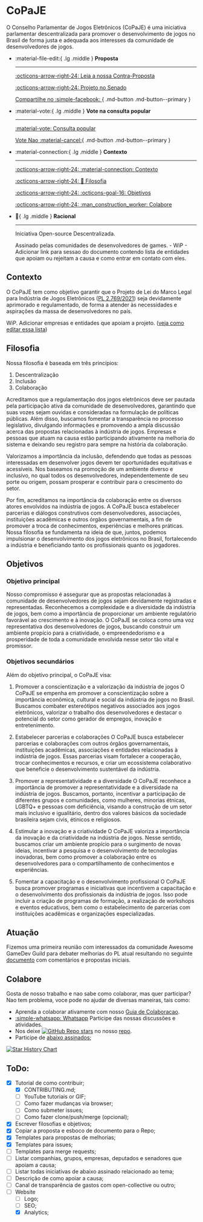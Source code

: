 # CoPaJE

O Conselho Parlamentar de Jogos Eletrônicos (CoPaJE) é uma iniciativa parlamentar descentralizada para promover o desenvolvimento de jogos no Brasil de forma justa e adequada aos interesses da comunidade de desenvolvedores de jogos.


<div class="grid cards" markdown>

-   :material-file-edit:{ .lg .middle } __Proposta__

    ---

    [:octicons-arrow-right-24: Leia a nossa Contra-Proposta](PROPOSTA.md)

    [:octicons-arrow-right-24: Projeto no Senado](https://legis.senado.leg.br/sdleg-getter/documento?dm=9206054)

    [Compartilhe no :simple-facebook: ](https://www.facebook.com/sharer.php?u=https://copaje.com&quote=PL%202796/2021&hashtag=%23PL2796_2021,%23ecidadania){ .md-button .md-button--primary }

-   :material-vote:{ .lg .middle } __Vote na consulta popular__

    ---

    [:material-vote: Consulta popular](https://www12.senado.leg.br/ecidadania/visualizacaomateria?id=154931)

    [Vote Nao :material-cancel:](https://www12.senado.leg.br/ecidadania/visualizacaomateria?id=154931){ .md-button .md-button--primary }

-   :material-connection:{ .lg .middle } __Contexto__

    ---

    [:octicons-arrow-right-24: :material-connection: Contexto](#contexto)

    [:octicons-arrow-right-24: :thinking: Filosofia](#filosofia)

    [:octicons-arrow-right-24: :octicons-goal-16: Objetivos](#objetivos)

    [:octicons-arrow-right-24: :man_construction_worker: Colabore](#colabore)

-   :thinking:{ .lg .middle } __Racional__

    ---

    Iniciativa Open-source Descentralizada.

    Assinado pelas comunidades de desenvolvedores de games. - WiP - Adicionar link para sessao do documento contendo lista de entidades que apoiam ou rejeitam a causa e como entrar em contato com eles.

</div>

## Contexto

O CoPaJE tem como objetivo garantir que o Projeto de Lei do Marco Legal para Indústria de Jogos Eletrônicos ([PL 2.769/2021](https://legis.senado.leg.br/sdleg-getter/documento?dm=9206085&ts=1687468895929&disposition=inline)) seja devidamente aprimorado e regulamentado, de forma a atender às necessidades e aspirações da massa de desenvolvedores no país.

WiP. Adicionar empresas e entidades que apoiam a projeto. ([veja como editar essa lista](#colabore))

## Filosofia

Nossa filosofia é baseada em três princípios:

1. Descentralização
2. Inclusão
3. Colaboração

Acreditamos que a regulamentação dos jogos eletrônicos deve ser pautada pela participação ativa da comunidade de desenvolvedores, garantindo que suas vozes sejam ouvidas e consideradas na formulação de políticas públicas. Além disso, buscamos fomentar a transparência no processo legislativo, divulgando informações e promovendo a ampla discussão acerca das propostas relacionadas à indústria de jogos. Empresas e pessoas que atuam na causa estão participando ativamente na melhoria do sistema e deixando seu registro para sempre na história da colaboração.

Valorizamos a importância da inclusão, defendendo que todas as pessoas interessadas em desenvolver jogos devem ter oportunidades equitativas e acessíveis. Nos baseamos na promoção de um ambiente diverso e inclusivo, no qual todos os desenvolvedores, independentemente de seu porte ou origem, possam prosperar e contribuir para o crescimento do setor.

Por fim, acreditamos na importância da colaboração entre os diversos atores envolvidos na indústria de jogos. A CoPaJE busca estabelecer parcerias e diálogos construtivos com desenvolvedores, associações, instituições acadêmicas e outros órgãos governamentais, a fim de promover a troca de conhecimentos, experiências e melhores práticas. Nossa filosofia se fundamenta na ideia de que, juntos, podemos impulsionar o desenvolvimento dos jogos eletrônicos no Brasil, fortalecendo a indústria e beneficiando tanto os profissionais quanto os jogadores.

## Objetivos

### Objetivo principal
Nosso compromisso é assegurar que as propostas relacionadas à comunidade de desenvolvedores de jogos sejam devidamente registradas e representadas. Reconhecemos a complexidade e a diversidade da indústria de jogos, bem como a importância de proporcionar um ambiente regulatório favorável ao crescimento e à inovação. O CoPaJE se coloca como uma voz representativa dos desenvolvedores de jogos, buscando construir um ambiente propício para a criatividade, o empreendedorismo e a prosperidade de toda a comunidade envolvida nesse setor tão vital e promissor.

### Objetivos secundários
Além do objetivo principal, o CoPaJE visa:

1. Promover a conscientização e a valorização da indústria de jogos
O CoPaJE se empenha em promover a conscientização sobre a importância econômica, cultural e social da indústria de jogos no Brasil. Buscamos combater estereótipos negativos associados aos jogos eletrônicos, valorizar o trabalho dos desenvolvedores e destacar o potencial do setor como gerador de empregos, inovação e entretenimento.

2. Estabelecer parcerias e colaborações
O CoPaJE busca estabelecer parcerias e colaborações com outros órgãos governamentais, instituições acadêmicas, associações e entidades relacionadas à indústria de jogos. Essas parcerias visam fortalecer a cooperação, trocar conhecimentos e recursos, e criar um ecossistema colaborativo que beneficie o desenvolvimento sustentável da indústria.

3. Promover a representatividade e a diversidade
O CoPaJE reconhece a importância de promover a representatividade e a diversidade na indústria de jogos. Buscamos, portanto, incentivar a participação de diferentes grupos e comunidades, como mulheres, minorias étnicas, LGBTQ+ e pessoas com deficiência, visando a construção de um setor mais inclusivo e igualitário, dentro dos valores básicos da sociedade brasileira sejam civis, étinicos e religiosos.

4. Estimular a inovação e a criatividade
O CoPaJE valoriza a importância da inovação e da criatividade na indústria de jogos. Nesse sentido, buscamos criar um ambiente propício para o surgimento de novas ideias, incentivar a pesquisa e o desenvolvimento de tecnologias inovadoras, bem como promover a colaboração entre os desenvolvedores para o compartilhamento de conhecimentos e experiências.

5. Fomentar a capacitação e o desenvolvimento profissional
O CoPaJE busca promover programas e iniciativas que incentivem a capacitação e o desenvolvimento dos profissionais da indústria de jogos. Isso pode incluir a criação de programas de formação, a realização de workshops e eventos educativos, bem como o estabelecimento de parcerias com instituições acadêmicas e organizações especializadas.


## Atuação
Fizemos uma primeira reunião com interessados da comunidade Awesome GameDev Guild para debater melhorias do PL atual resultando no seguinte [documento](https://docs.google.com/document/d/1V157AgMszqE5QwwmUuUApD4KnSLUSZdUjIOODaHzcsY/edit) com comentários e propostas iniciais.

## Colabore

Gosta de nosso trabalho e nao sabe como colaborar, mas quer participar? Nao tem problema, voce pode no ajudar de diversas maneiras, tais como:

- Aprenda a colaborar ativamente com nosso [Guia de  Colaboracao](CONTRIBUTING.md). 
- [:simple-whatsapp: Whatsapp](https://chat.whatsapp.com/LELghAO8waM7yExBIvMB8p) Participe das nossas discussões e atividades.
- Nos deixe [![GitHub Repo stars](https://img.shields.io/github/stars/CoPaJE/CoPaJE)](https://github.com/InfiniBrains/mobagen/stargazers) no nosso [repo](https://github.com/InfiniBrains/mobagen/stargazers).
- Participe de [abaixo assinados](https://www12.senado.leg.br/ecidadania/visualizacaomateria?id=154931);

[![Star History Chart](https://api.star-history.com/svg?repos=CoPaJE/CoPaJE&type=Date)](https://star-history.com/#CoPaJE/CoPaJE&Date)

## ToDo:
- [X] Tutorial de como contribuir;
    - [X] CONTRIBUTING.md;
    - [ ] YouTube tutoriais or GIF;
    - [ ] Como fazer mudanças via browser;
    - [ ] Como submeter issues;
    - [ ] Como fazer clone/push/merge (opcional);
- [X] Escrever filosofias e objetivos;
- [X] Copiar a proposta e esboco de documento para o Repo;
- [X] Templates para propostas de melhorias;
- [X] Templates para issues;
- [ ] Templates para merge requests;
- [ ] Listar companhias, grupos, empresas, deputados e senadores que apoiam a causa;
- [ ] Listar todas iniciativas de abaixo assinado relacionado ao tema;
- [ ] Descrição de como apoiar a causa;
- [ ] Canal de transparência de gastos com open-collective ou outro;
- [ ] Website
    - [ ] Logo;
    - [ ] SEO;
    - [X] Analytics;
